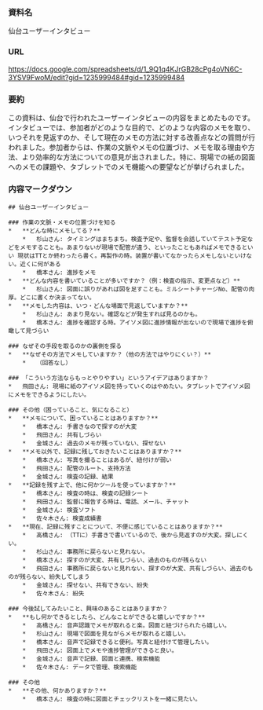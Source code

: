 ### 資料名

仙台ユーザーインタビュー

### URL

https://docs.google.com/spreadsheets/d/1_9Q1q4KJrGB28cPg4oVN6C-3YSV9FwoM/edit?gid=1235999484#gid=1235999484

### 要約

この資料は、仙台で行われたユーザーインタビューの内容をまとめたものです。インタビューでは、参加者がどのような目的で、どのような内容のメモを取り、いつそれを見返すのか、そして現在のメモの方法に対する改善点などの質問が行われました。参加者からは、作業の文脈やメモの位置づけ、メモを取る理由や方法、より効率的な方法についての意見が出されました。特に、現場での紙の図面へのメモの課題や、タブレットでのメモ機能への要望などが挙げられました。

### 内容マークダウン

```
## 仙台ユーザーインタビュー

### 作業の文脈・メモの位置づけを知る
*   **どんな時にメモしてる？**
    *   杉山さん: タイミングはまちまち。検査予定や、監督を会話していてテスト予定などをメモすることも。あまりないが現場で配管が違う、といったこともあればメモできるといい 現状はTTとか終わったら書く。再製作の時。装置が書いてなかったらメモしないといけない。近くに何がある
    *   橋本さん: 進捗をメモ
*   **どんな内容を書いていることが多いですか？（例：検査の指示、変更点など）**
    *   杉山さん: 図面に誤りがあれば図を足すことも。ミルシートチャージNo、配管の肉厚。どこに書くか決まってない。
*   **メモした内容は、いつ・どんな場面で見返していますか？**
    *   杉山さん: あまり見ない。確認などが発生すれば見るのかも。
    *   橋本さん: 進捗を確認する時。アイソメ図に進捗情報が出ないので現場で進捗を俯瞰して見づらい

### なぜその手段を取るのかの裏側を探る
*   **なぜその方法でメモしていますか？（他の方法ではやりにくい？）**
    *   （回答なし）

### 「こういう方法ならもっとやりやすい」というアイデアはありますか？
*   飛田さん: 現場に紙のアイソメ図を持っていくのはやめたい。タブレットでアイソメ図にメモをできるようにしたい。

### その他（困っていること、気になること）
*   **メモについて、困っていることはありますか？**
    *   橋本さん: 手書きなので探すのが大変
    *   飛田さん: 共有しづらい
    *   金城さん: 過去のメモが残っていない、探せない
*   **メモ以外で、記録に残しておきたいことはありますか？**
    *   橋本さん: 写真を撮ることはあるが、紐付けが弱い
    *   飛田さん: 配管のルート、支持方法
    *   金城さん: 検査の記録、結果
*   **記録を残す上で、他に何かツールを使っていますか？**
    *   橋本さん: 検査の時は、検査の記録シート
    *   飛田さん: 監督に報告する時は、電話、メール、チャット
    *   金城さん: 検査ソフト
    *   佐々木さん: 検査成績書
*   **現在、記録に残すことについて、不便に感じていることはありますか？**
    *   高橋さん: （TTに）手書きで書いているので、後から見返すのが大変。探しにくい。
    *   杉山さん: 事務所に戻らないと見れない。
    *   橋本さん: 探すのが大変、共有しづらい、過去のものが残らない
    *   飛田さん: 事務所に戻らないと見れない、探すのが大変、共有しづらい、過去のものが残らない、紛失してしまう
    *   金城さん: 探せない、共有できない、紛失
    *   佐々木さん: 紛失

### 今後試してみたいこと、興味のあることはありますか？
*   **もし何かできるとしたら、どんなことができると嬉しいですか？**
    *   高橋さん: 音声認識でメモが取れると楽。図面と紐づけられたら嬉しい。
    *   杉山さん: 現場で図面を見ながらメモが取れると嬉しい。
    *   橋本さん: 音声で記録できると便利。写真と紐付けて管理したい。
    *   飛田さん: 図面上でメモや進捗管理ができると良い。
    *   金城さん: 音声で記録、図面と連携、検索機能
    *   佐々木さん: データで管理、検索機能

### その他
*   **その他、何かありますか？**
    *   橋本さん: 検査の時に図面とチェックリストを一緒に見たい。
```